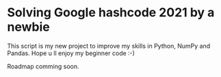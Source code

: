 # Solving Google hashcode 2021 by a newbie 


This script is my new project to improve my skills in Python, NumPy and Pandas.
Hope u ll enjoy my beginner code :-)

Roadmap comming soon.
